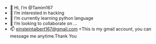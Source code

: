 - 👋 Hi, I’m @Tamim167
- 👀 I’m interested in hacking
- 🌱 I’m currently learning python language 
- 💞️ I’m looking to collaborate on ...
- 📫 einsteintalbert167@gmail.com <This is my gmail account, you can message me anytime.Thank You

<!---
Tamim167/Tamim167 is a ✨ special ✨ repository because its `README.md` (this file) appears on your GitHub profile.
You can click the Preview link to take a look at your changes.
--->
